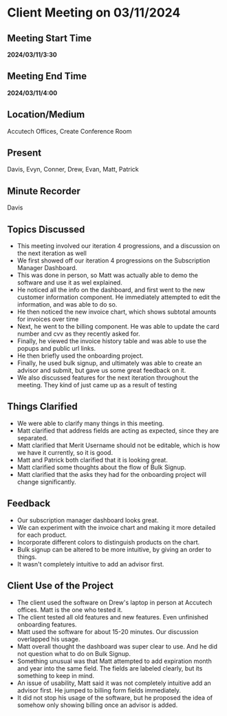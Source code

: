 # Client Meeting on 03/11/2024

## Meeting Start Time

**2024/03/11/3:30**

## Meeting End Time

**2024/03/11/4:00**

## Location/Medium

Accutech Offices, Create Conference Room

## Present

Davis, Evyn, Conner, Drew, Evan, Matt, Patrick

## Minute Recorder

Davis

## Topics Discussed
- This meeting involved our iteration 4 progressions, and a discussion on the next iteration as well
- We first showed off our iteration 4 progressions on the Subscription Manager Dashboard.
- This was done in person, so Matt was actually able to demo the software and use it as wel explained.
- He noticed all the info on the dashboard, and first went to the new customer information component. He immediately attempted to edit the information, and was able to do so.
- He then noticed the new invoice chart, which shows subtotal amounts for invoices over time
- Next, he went to the billing component. He was able to update the card number and cvv as they recently asked for.
- Finally, he viewed the invoice history table and was able to use the popups and public url links.
- He then briefly used the onboarding project.
- Finally, he used bulk signup, and ultimately was able to create an advisor and submit, but gave us some great feedback on it.
- We also discussed features for the next iteration throughout the meeting. They kind of just came up as a result of testing

## Things Clarified
- We were able to clarify many things in this meeting.
- Matt clarified that address fields are acting as expected, since they are separated.
- Matt clarified that Merit Username should not be editable, which is how we have it currently, so it is good.
- Matt and Patrick both clarified that it is looking great.
- Matt clarified some thoughts about the flow of Bulk Signup.
- Matt clarified that the asks they had for the onboarding project will change significantly.

## Feedback
- Our subscription manager dashboard looks great.
- We can experiment with the invoice chart and making it more detailed for each product.
- Incorporate different colors to distinguish products on the chart.
- Bulk signup can be altered to be more intuitive, by giving an order to things.
- It wasn't completely intuitive to add an advisor first.

## Client Use of the Project
- The client used the software on Drew's laptop in person at Accutech offices. Matt is the one who tested it.
- The client tested all old features and new features. Even unfinished onboarding features.
- Matt used the software for about 15-20 minutes. Our discussion overlapped his usage.
- Matt overall thought the dashboard was super clear to use. And he did not question what to do on Bulk Signup.
- Something unusual was that Matt attempted to add expiration month and year into the same field. The fields are labeled clearly, but its something to keep in mind.
- An issue of usability, Matt said it was not completely intuitive add an advisor first. He jumped to billing form fields immediately.
- It did not stop his usage of the software, but he proposed the idea of somehow only showing billing once an advisor is added.
